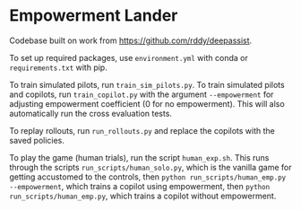 # Empowerment Lander

Codebase built on work from https://github.com/rddy/deepassist. 

To set up required packages, use `environment.yml` with conda or `requirements.txt` with pip.

To train simulated pilots, run `train_sim_pilots.py`.
To train simulated pilots and copilots, run `train_copilot.py` with the argument `--empowerment` for adjusting empowerment coefficient (0 for no empowerment).
This will also automatically run the cross evaluation tests. 

To replay rollouts, run `run_rollouts.py` and replace the copilots with the saved policies.

To play the game (human trials), run the script `human_exp.sh`. This runs through the 
scripts `run_scripts/human_solo.py`, which is the vanilla game for getting accustomed to the controls,
then `python run_scripts/human_emp.py --empowerment`, which trains a copilot using empowerment, 
then `python run_scripts/human_emp.py`, which trains a copilot without empowerment.

